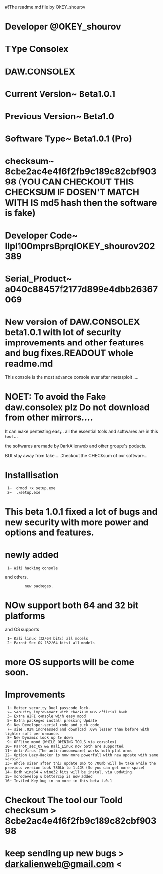 #!The readme.md file by OKEY_shourov


# Developer @OKEY_shourov
# TYpe Consolex
# DAW.CONSOLEX
# Current Version~ Beta1.0.1
# Previous Version~ Beta1.0
# Software Type~ Beta1.0.1 (Pro)
# checksum~ 8cbe2ac4e4f6f2fb9c189c82cbf90398    (YOU CAN CHECKOUT THIS CHECKSUM IF DOSEN'T MATCH WITH IS md5 hash then the software is fake)
# Developer Code~ llpl100mprsBprqlOKEY_shourov202389
# Serial_Product~ a040c88457f2177d899e4dbb26367069

# New version of DAW.CONSOLEX beta1.0.1 with lot of security improvements and other features and bug fixes.READOUT whole readme.md



This console is the most advance console ever after metasploit ....

# NOET: To avoid the Fake daw.consolex plz Do not download from other mirrors....


It can make pentesting easy..
all the essential tools and softwares are in this tool ...

the softwares are made by DarkAlienweb and other groupe's poducts.


BUt stay away from fake.....Checkout the CHECKsum of our software...

# Installisation

     1~  chmod +x setup.exe
     2~  ./setup.exe


# This beta 1.0.1 fixed a lot of bugs and new security with more power and options and features.

# newly added
     1~ Wifi hacking console
and others.

             new packeges.
# NOw support both 64 and 32 bit platforms 
and OS supports 

     1~ Kali linux (32/64 bits) all models
     2~ Parrot Sec OS (32/64 bits) all models

# more OS supports will be come soon.

# Improvements
     1~ Better security Duel passcode lock.
     2~ Security improvement with checksum MD5 official hash
     3~ Extra WIFI console with easy mood
     5~ Extra packeges install pressing Update
     6~ New Developer-serial code and puck_code
     7~ size .02% increassed and download .09% lesser than before with lighter soft performance.
     8~ New Dynamic Look up to down
     9~ OFFline mood (WHILE OPENING TOOLS via consolex)
    10~ Parrot_sec_OS && Kali_Linux now both are supported.
    11~ Anti-Virus (The anti-ransomeware) works both platforms
    12~ Option Lazy-Hacker is now more powerfull with new update with same version
    13~ Whole sizer after this update 1mb to 700mb will be take while the previous version took 780kb to 1.4GB (So you can get more space)
    14~ Both wine64 & wine32 bits will be install via updating
    15~ monodevelop & bettercap is now added
    16~ Inviled Key bug in no more in this beta 1.0.1
    
# Checkout The tool our Toold checksum >   8cbe2ac4e4f6f2fb9c189c82cbf90398

# keep sending up new bugs > darkalienweb@gmail.com <

